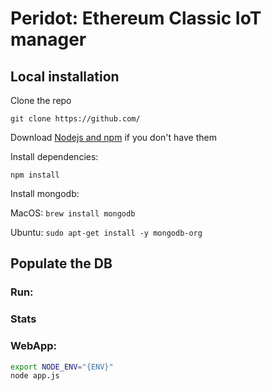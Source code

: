 # Peridot: Ethereum Classic IoT manager 


## Local installation

Clone the repo

`git clone https://github.com/`

Download [Nodejs and npm](https://docs.npmjs.com/getting-started/installing-node "Nodejs install") if you don't have them

Install dependencies:

`npm install`

Install mongodb:

MacOS: `brew install mongodb`

Ubuntu: `sudo apt-get install -y mongodb-org`

## Populate the DB

### Run:

### Stats

### WebApp:

```bash
export NODE_ENV="{ENV}" 
node app.js
```
